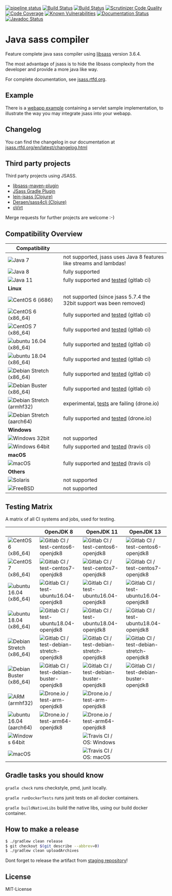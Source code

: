 [![pipeline status](https://gitlab.com/jsass/jsass/badges/master/pipeline.svg)](https://gitlab.com/jsass/jsass/commits/master)
[![Build Status](https://img.shields.io/travis/bit3/jsass/master.svg?style=flat&logo=travis)](https://travis-ci.org/bit3/jsass)
[![Build Status](https://cloud.drone.io/api/badges/bit3/jsass/status.svg)](https://cloud.drone.io/bit3/jsass)
[![Scrutinizer Code Quality](https://scrutinizer-ci.com/g/bit3/jsass/badges/quality-score.png?b=master)](https://scrutinizer-ci.com/g/bit3/jsass/?branch=master)
[![Code Coverage](https://scrutinizer-ci.com/g/bit3/jsass/badges/coverage.png?b=master)](https://scrutinizer-ci.com/g/bit3/jsass/?branch=master)
[![Known Vulnerabilities](https://snyk.io/test/github/bit3/jsass/badge.svg)](https://snyk.io/test/github/bit3/jsass)
[![Documentation Status](https://readthedocs.org/projects/jsass/badge/?version=latest)](http://jsass.readthedocs.io/en/latest/)
[![Javadoc Status](https://javadocio-badges.herokuapp.com/io.bit3/jsass/badge.svg)](http://javadoc.io/doc/io.bit3/jsass/)

Java sass compiler
==================

Feature complete java sass compiler using [libsass][libsass] version 3.6.4.

The most advantage of jsass is to hide the libsass complexity from the developer and provide a more java like way.

For complete documentation, see [jsass.rtfd.org][jsass-docs].

[libsass]: https://github.com/sass/libsass
[jsass-docs]: http://jsass.rtfd.org/

Example
-------

There is a [webapp example](example/webapp) containing a servlet sample implementation, to illustrate the way you
may integrate jsass into your webapp.

Changelog
---------

You can find the changelog in our documentation at [jsass.rtfd.org/en/latest/changelog.html][changelog]

[changelog]: http://jsass.readthedocs.org/en/latest/changelog.html

Third party projects
--------------------

Third party projects using JSASS.

- [libsass-maven-plugin](https://gitlab.com/haynes/libsass-maven-plugin)
- [JSass Gradle Plugin](https://plugins.gradle.org/plugin/io.freefair.jsass-java)
- [lein-jsass (Clojure)](https://clojars.org/lein-jsass)
- [Deraen/sass4clj (Clojure)](https://github.com/Deraen/sass4clj)
- [oVirt](https://www.ovirt.org/)

Merge requests for further projects are welcome :-)

Compatibility Overview
----------------------

| Compatibility                              |                                                                      |
| -------------------------------------------|----------------------------------------------------------------------|
| ![Java 7][java7]                           | not supported, jsass uses Java 8 features like streams and lambdas!  |
| ![Java 8][java8]                           | fully supported                                                      |
| ![Java 11][java11]                         | fully supported and [tested][gitlab-ci] (gitlab ci)                  |
| **Linux**                                  |                                                                      |
| ![CentOS 6 (i686)][centos6_32]             | not supported (since jsass 5.7.4 the 32bit support was been removed) |
| ![CentOS 6 (x86_64)][centos6]              | fully supported and [tested][gitlab-ci] (gitlab ci)                  |
| ![CentOS 7 (x86_64)][centos7]              | fully supported and [tested][gitlab-ci] (gitlab ci)                  |
| ![ubuntu 16.04 (x86_64)][ubuntu16.04]      | fully supported and [tested][gitlab-ci] (gitlab ci)                  |
| ![ubuntu 18.04 (x86_64)][ubuntu18.04]      | fully supported and [tested][gitlab-ci] (gitlab ci)                  |
| ![Debian Stretch (x86_64)][debian-stretch] | fully supported and [tested][gitlab-ci] (gitlab ci)                  |
| ![Debian Buster (x86_64)][debian-buster]   | fully supported and [tested][gitlab-ci] (gitlab ci)                  |
| ![Debian Stretch (armhf32)][armhf32]       | experimental, [tests][drone-io] are failing (drone.io)               |
| ![Debian Stretch (aarch64)][aarch64]       | fully supported and [tested][drone-io] (drone.io)                    |
| **Windows**                                |                                                                      |
| ![Windows 32bit][windows32]                | not supported                                                        |
| ![Windows 64bit][windows64]                | fully supported and [tested][travis-ci] (travis ci)                  |
| **macOS**                                  |                                                                      |
| ![macOS][macos]                            | fully supported and [tested][travis-ci] (travis ci)                  |
| **Others**                                 |                                                                      |
| ![Solaris][solaris]                        | not supported                                                        |
| ![FreeBSD][freebsd]                        | not supported                                                        |

[java7]: https://img.shields.io/badge/Java-7-red.svg?style=flat
[java8]: https://img.shields.io/badge/Java-8-green.svg?style=flat
[java11]: https://img.shields.io/badge/Java-11-green.svg?style=flat

[centos6_32]: https://img.shields.io/badge/CentOS_6-x86-red.svg?style=flat
[centos6]: https://img.shields.io/badge/CentOS_6-x86__64-green.svg?style=flat
[centos7]: https://img.shields.io/badge/CentOS_7-x86__64-green.svg?style=flat

[ubuntu16.04]: https://img.shields.io/badge/ubuntu_16.04-x86__64-green.svg?style=flat
[ubuntu18.04]: https://img.shields.io/badge/ubuntu_18.04-x86__64-green.svg?style=flat

[debian-stretch]: https://img.shields.io/badge/Debian_Stretch-x86__64-green.svg?style=flat
[debian-buster]: https://img.shields.io/badge/Debian_Buster-x86__64-green.svg?style=flat

[armhf32]: https://img.shields.io/badge/Debian_Stretch-arm_(armhf32)-yellow.svg?style=flat
[aarch64]: https://img.shields.io/badge/Debian_Stretch-arm64_(aarch64)-green.svg?style=flat

[windows32]: https://img.shields.io/badge/Windows-32bit-red.svg?style=flat
[windows64]: https://img.shields.io/badge/Windows-64bit-green.svg?style=flat

[macos]: https://img.shields.io/badge/macOS-10+-green.svg?style=flat

[gitlab-ci]: https://gitlab.com/jsass/jsass/pipelines
[travis-ci]: https://travis-ci.org/bit3/jsass
[drone-io]: https://cloud.drone.io/bit3/jsass

[solaris]: https://img.shields.io/badge/Solaris-red.svg?style=flat
[freebsd]: https://img.shields.io/badge/FreeBSD-red.svg?style=flat

Testing Matrix
--------------

A matrix of all CI systems and jobs, used for testing.

|                                            | OpenJDK 8                                                                           | OpenJDK 11                                                                           | OpenJDK 13                                                                           |
|--------------------------------------------|-------------------------------------------------------------------------------------|--------------------------------------------------------------------------------------|--------------------------------------------------------------------------------------|
| ![CentOS 6 (x86_64)][centos6]              | ![Gitlab CI / test-centos6-openjdk8][gitlab-ci-test-centos6-openjdk8]               | ![Gitlab CI / test-centos6-openjdk8][gitlab-ci-test-centos6-openjdk11]               | ![Gitlab CI / test-centos6-openjdk8][gitlab-ci-test-centos6-openjdk13]               |
| ![CentOS 7 (x86_64)][centos7]              | ![Gitlab CI / test-centos7-openjdk8][gitlab-ci-test-centos7-openjdk8]               | ![Gitlab CI / test-centos7-openjdk8][gitlab-ci-test-centos7-openjdk11]               | ![Gitlab CI / test-centos7-openjdk8][gitlab-ci-test-centos7-openjdk13]               |
| ![ubuntu 16.04 (x86_64)][ubuntu16.04]      | ![Gitlab CI / test-ubuntu16.04-openjdk8][gitlab-ci-test-ubuntu16.04-openjdk8]       | ![Gitlab CI / test-ubuntu16.04-openjdk8][gitlab-ci-test-ubuntu16.04-openjdk11]       | ![Gitlab CI / test-ubuntu16.04-openjdk8][gitlab-ci-test-ubuntu16.04-openjdk13]       |
| ![ubuntu 18.04 (x86_64)][ubuntu18.04]      | ![Gitlab CI / test-ubuntu18.04-openjdk8][gitlab-ci-test-ubuntu18.04-openjdk8]       | ![Gitlab CI / test-ubuntu18.04-openjdk8][gitlab-ci-test-ubuntu18.04-openjdk11]       | ![Gitlab CI / test-ubuntu18.04-openjdk8][gitlab-ci-test-ubuntu18.04-openjdk13]       |
| ![Debian Stretch (x86_64)][debian-stretch] | ![Gitlab CI / test-debian-stretch-openjdk8][gitlab-ci-test-debian-stretch-openjdk8] | ![Gitlab CI / test-debian-stretch-openjdk8][gitlab-ci-test-debian-stretch-openjdk11] | ![Gitlab CI / test-debian-stretch-openjdk8][gitlab-ci-test-debian-stretch-openjdk13] |
| ![Debian Buster (x86_64)][debian-buster]   | ![Gitlab CI / test-debian-buster-openjdk8][gitlab-ci-test-debian-buster-openjdk8]   | ![Gitlab CI / test-debian-buster-openjdk8][gitlab-ci-test-debian-buster-openjdk11]   | ![Gitlab CI / test-debian-buster-openjdk8][gitlab-ci-test-debian-buster-openjdk13]   |
| ![ARM (armhf32)][armhf32]                  | ![Drone.io / test-arm-openjdk8][drone.io-test-arm-openjdk8]                         | ![Drone.io / test-arm-openjdk8][drone.io-test-arm-openjdk11]                         |                                                                                      |
| ![ubuntu 16.04 (aarch64)][aarch64]         | ![Drone.io / test-arm64-openjdk8][drone.io-test-arm64-openjdk8]                     | ![Drone.io / test-arm64-openjdk8][drone.io-test-arm64-openjdk11]                     |                                                                                      |
| ![Windows 64bit][windows64]                |                                                                                     | ![Travis CI / OS: Windows][travis-ci-os-windows]                                     |                                                                                      |
| ![macOS][macos]                            |                                                                                     | ![Travis CI / OS: macOS][travis-ci-os-macos]                                         |                                                                                      |

[gitlab-ci-test-centos6-openjdk8]: https://img.shields.io/badge/Gitlab_CI-test--centos6--openjdk8-blue.svg?style=flat
[gitlab-ci-test-centos6-openjdk11]: https://img.shields.io/badge/Gitlab_CI-test--centos6--openjdk11-blue.svg?style=flat
[gitlab-ci-test-centos6-openjdk13]: https://img.shields.io/badge/Gitlab_CI-test--centos6--openjdk13-blue.svg?style=flat

[gitlab-ci-test-centos7-openjdk8]: https://img.shields.io/badge/Gitlab_CI-test--centos7--openjdk8-blue.svg?style=flat
[gitlab-ci-test-centos7-openjdk11]: https://img.shields.io/badge/Gitlab_CI-test--centos7--openjdk11-blue.svg?style=flat
[gitlab-ci-test-centos7-openjdk13]: https://img.shields.io/badge/Gitlab_CI-test--centos7--openjdk13-blue.svg?style=flat

[gitlab-ci-test-ubuntu16.04-openjdk8]: https://img.shields.io/badge/Gitlab_CI-test--ubuntu16.04--openjdk8-blue.svg?style=flat
[gitlab-ci-test-ubuntu16.04-openjdk11]: https://img.shields.io/badge/Gitlab_CI-test--ubuntu16.04--openjdk11-blue.svg?style=flat
[gitlab-ci-test-ubuntu16.04-openjdk13]: https://img.shields.io/badge/Gitlab_CI-test--ubuntu16.04--openjdk13-blue.svg?style=flat

[gitlab-ci-test-ubuntu18.04-openjdk8]: https://img.shields.io/badge/Gitlab_CI-test--ubuntu18.04--openjdk8-blue.svg?style=flat
[gitlab-ci-test-ubuntu18.04-openjdk11]: https://img.shields.io/badge/Gitlab_CI-test--ubuntu18.04--openjdk11-blue.svg?style=flat
[gitlab-ci-test-ubuntu18.04-openjdk13]: https://img.shields.io/badge/Gitlab_CI-test--ubuntu18.04--openjdk13-blue.svg?style=flat

[gitlab-ci-test-debian-stretch-openjdk8]: https://img.shields.io/badge/Gitlab_CI-test--debian--stretch--openjdk8-blue.svg?style=flat
[gitlab-ci-test-debian-stretch-openjdk11]: https://img.shields.io/badge/Gitlab_CI-test--debian--stretch--openjdk11-blue.svg?style=flat
[gitlab-ci-test-debian-stretch-openjdk13]: https://img.shields.io/badge/Gitlab_CI-test--debian--stretch--openjdk13-blue.svg?style=flat

[gitlab-ci-test-debian-buster-openjdk8]: https://img.shields.io/badge/Gitlab_CI-test--debian--buster--openjdk8-blue.svg?style=flat
[gitlab-ci-test-debian-buster-openjdk11]: https://img.shields.io/badge/Gitlab_CI-test--debian--buster--openjdk11-blue.svg?style=flat
[gitlab-ci-test-debian-buster-openjdk13]: https://img.shields.io/badge/Gitlab_CI-test--debian--buster--openjdk13-blue.svg?style=flat

[drone.io-test-arm-openjdk8]: https://img.shields.io/badge/Drone.io-test--arm--openjdk8-blue.svg?style=flat
[drone.io-test-arm-openjdk11]: https://img.shields.io/badge/Drone.io-test--arm--openjdk11-blue.svg?style=flat
[drone.io-test-arm-openjdk13]: https://img.shields.io/badge/Drone.io-test--arm--openjdk13-blue.svg?style=flat

[drone.io-test-arm64-openjdk8]: https://img.shields.io/badge/Drone.io-test--arm64--openjdk8-blue.svg?style=flat
[drone.io-test-arm64-openjdk11]: https://img.shields.io/badge/Drone.io-test--arm64--openjdk11-blue.svg?style=flat
[drone.io-test-arm64-openjdk13]: https://img.shields.io/badge/Drone.io-test--arm64--openjdk13-blue.svg?style=flat

[travis-ci-os-windows]: https://img.shields.io/badge/Travis_CI-OS:_Windows-blue.svg?style=flat
[travis-ci-os-macos]: https://img.shields.io/badge/Travis_CI-OS:_macOS-blue.svg?style=flat

Gradle tasks you should know
----------------------------

`gradle check` runs checkstyle, pmd, junit locally.

`gradle runDockerTests` runs junit tests on all docker containers.

`gradle buildNativeLibs` build the native libs, using our build docker container.

How to make a release
---------------------

```bash
$ ./gradlew clean release
$ git checkout $(git describe --abbrev=0)
$ ./gradlew clean uploadArchives
```

Dont forget to release the artifact from [staging repository](https://oss.sonatype.org/#stagingRepositories)!

License
-------

MIT-License
